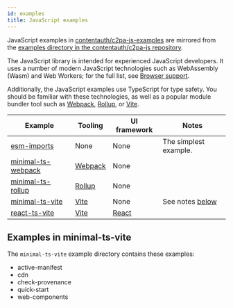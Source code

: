 ```yaml
---
id: examples
title: JavaScript examples
---
```


JavaScript examples in [contentauth/c2pa-js-examples](https://github.com/contentauth/c2pa-js-examples) are mirrored from the [examples directory in the contentauth/c2pa-js repository](https://github.com/contentauth/c2pa-js/tree/main/examples).

The JavaScript library is intended for experienced JavaScript developers. It uses a number of modern JavaScript technologies such as WebAssembly (Wasm) and Web Workers; for the full list, see [Browser support](../getting-started/overview/#browser-support). 

Additionally, the JavaScript examples use TypeScript for type safety. You should be familiar with these technologies, as well as a popular module bundler tool such as [Webpack](https://webpack.js.org/), [Rollup](https://rollupjs.org/), or [Vite](https://vitejs.dev/).


| Example | Tooling | UI framework | Notes |
|---------|------------------------|--------------|-------|
| [esm-imports](https://github.com/contentauth/c2pa-js/tree/main/examples/esm-imports) | None | None | The simplest example. |
| [minimal-ts-webpack](https://github.com/contentauth/c2pa-js/tree/main/examples/minimal-ts-webpack) |  [Webpack](https://webpack.js.org/) | None | |
| [minimal-ts-rollup](https://github.com/contentauth/c2pa-js/tree/main/examples/minimal-ts-rollup) | [Rollup](https://rollupjs.org/)  | None | |
| [minimal-ts-vite](https://github.com/contentauth/c2pa-js/tree/main/examples/minimal-ts-vite) | [Vite](https://vitejs.dev/)| None | See notes [below](#examples-in-minimal-ts-vite) |	
| [react-ts-vite](https://github.com/contentauth/c2pa-js/tree/main/examples/react-ts-vite) | [Vite](https://vitejs.dev/) | [React](https://react.dev/) | |

## Examples in minimal-ts-vite

The `minimal-ts-vite` example directory contains these examples:
- active-manifest
- cdn
- check-provenance
- quick-start
- web-components


